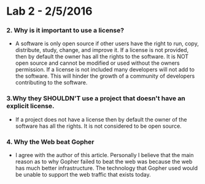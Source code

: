 # Lab 2 - 2/5/2016

### 2. Why is it important to use a license?
- A software is only open source if other users have the right to run, copy, distribute, study, change, and improve it. If a license is not provided, then by default the owner has all the rights to the software. It is NOT open source and cannot be modified or used without the owners permission. If a license is not included many developers will not add to the software. This will hinder the growth of a community of developers contributing to the software.

### 3.Why they SHOULDN'T use a project that doesn't have an explicit license.
- If a project does not have a license then by default the owner of the software has all the rights. It is not considered to be open source.

### 4. Why the Web beat Gopher
- I agree with the author of this article. Personally I believe that the main reason as to why Gopher failed to beat the web was because the web has much better infrastructure. The technology that Gopher used would be unable to support the web traffic that exists today.
